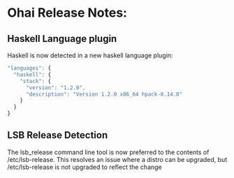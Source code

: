 <!---
This file is reset every time a new release is done. The contents of this file are for the currently unreleased version.

Example Note:

## Example Heading
Details about the thing that changed that needs to get included in the Release Notes in markdown.
-->

# Ohai Release Notes:

## Haskell Language plugin

Haskell is now detected in a new haskell language plugin:

```javascript
"languages": {
  "haskell": {
    "stack": {
      "version": "1.2.0",
      "description": "Version 1.2.0 x86_64 hpack-0.14.0"
    }
  }
}
```

## LSB Release Detection

The lsb_release command line tool is now preferred to the contents of /etc/lsb-release. This resolves an issue where a distro can be upgraded, but /etc/lsb-release is not upgraded to reflect the change
